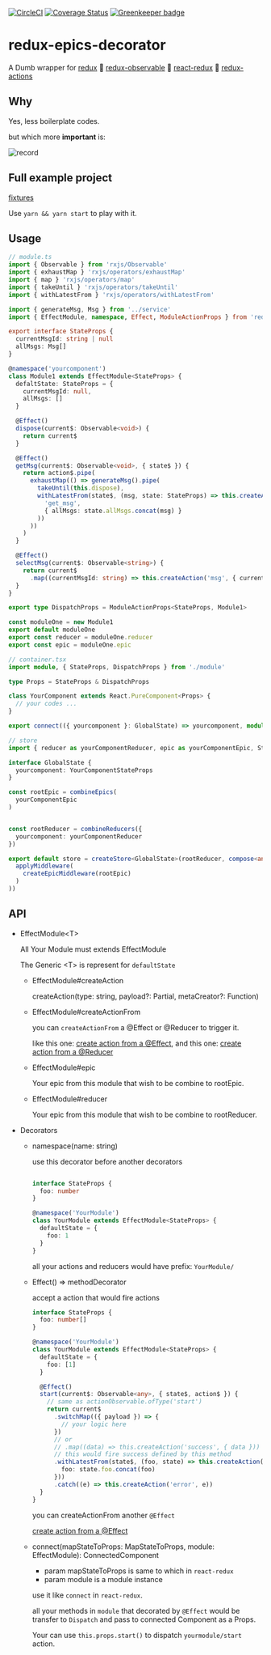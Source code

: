 [![CircleCI](https://circleci.com/gh/Brooooooklyn/redux-epics-decorator.svg?style=svg)](https://circleci.com/gh/Brooooooklyn/redux-epics-decorator)
[![Coverage Status](https://coveralls.io/repos/github/Brooooooklyn/redux-epics-decorator/badge.svg?branch=master)](https://coveralls.io/github/Brooooooklyn/redux-epics-decorator?branch=master)
[![Greenkeeper badge](https://badges.greenkeeper.io/Brooooooklyn/redux-epics-decorator.svg)](https://greenkeeper.io/)
# redux-epics-decorator

A Dumb wrapper for [redux](https://github.com/reactjs/redux) 💚 [redux-observable](https://github.com/redux-observable/redux-observable) 💚 [react-redux](https://github.com/reactjs/react-redux) 💚 [redux-actions](https://github.com/reduxactions/redux-actions)

## Why
Yes, less boilerplate codes.


but which more **important** is:

![record](./assets/record.gif)

## Full example project

[fixtures](./test/fixtures)

Use `yarn && yarn start` to play with it.

## Usage

```ts
// module.ts
import { Observable } from 'rxjs/Observable'
import { exhaustMap } 'rxjs/operators/exhaustMap'
import { map } 'rxjs/operators/map'
import { takeUntil } 'rxjs/operators/takeUntil'
import { withLatestFrom } 'rxjs/operators/withLatestFrom'

import { generateMsg, Msg } from '../service'
import { EffectModule, namespace, Effect, ModuleActionProps } from 'redux-epics-decorator'

export interface StateProps {
  currentMsgId: string | null
  allMsgs: Msg[]
}

@namespace('yourcomponent')
class Module1 extends EffectModule<StateProps> {
  defaltState: StateProps = {
    currentMsgId: null,
    allMsgs: []
  }

  @Effect()
  dispose(current$: Observable<void>) {
    return current$
  }

  @Effect()
  getMsg(current$: Observable<void>, { state$ }) {
    return action$.pipe(
      exhaustMap(() => generateMsg().pipe(
        takeUntil(this.dispose),
        withLatestFrom(state$, (msg, state: StateProps) => this.createAction(
          'get_msg',
          { allMsgs: state.allMsgs.concat(msg) }
        ))
      ))
    )
  }

  @Effect()
  selectMsg(current$: Observable<string>) {
    return current$
      .map((currentMsgId: string) => this.createAction('msg', { currentMsgId }))
  }
}

export type DispatchProps = ModuleActionProps<StateProps, Module1>

const moduleOne = new Module1
export default moduleOne
export const reducer = moduleOne.reducer
export const epic = moduleOne.epic
```

```ts
// container.tsx
import module, { StateProps, DispatchProps } from './module'

type Props = StateProps & DispatchProps

class YourComponent extends React.PureComponent<Props> {
  // your codes ...
}

export connect(({ yourcomponent }: GlobalState) => yourcomponent, module)(YourComponent)
```

```ts
// store
import { reducer as yourComponentReducer, epic as yourComponentEpic, StateProps as YourComponentStateProps } from './yourcomponent/module'

interface GlobalState {
  yourcomponent: YourComponentStateProps
}

const rootEpic = combineEpics(
  yourComponentEpic
)


const rootReducer = combineReducers({
  yourcomponent: yourComponentReducer
})

export default store = createStore<GlobalState>(rootReducer, compose<any>(
  applyMiddleware(
    createEpicMiddleware(rootEpic)
  )
))

```

## API

- EffectModule\<T>

    All Your Module must extends EffectModule


    The Generic \<T> is represent for `defaultState`


    - EffectModule#createAction

      createAction(type: string, payload?: Partial<StateProps>, metaCreator?: Function)

    - EffectModule#createActionFrom

      you can `createActionFrom` a @Effect or @Reducer to trigger it.

      like this one: [create action from a @Effect](https://github.com/Brooooooklyn/redux-epics-decorator/blob/dfd15c9ef0dfc7777aa52f63f138546607e69bfe/test/fixtures/module2/module.ts#L52), and this one: [create action from a @Reducer](https://github.com/Brooooooklyn/redux-epics-decorator/blob/dfd15c9ef0dfc7777aa52f63f138546607e69bfe/test/fixtures/module2/module.ts#L65)

    - EffectModule#epic

      Your epic from this module that wish to be combine to rootEpic.

    - EffectModule#reducer

      Your epic from this module that wish to be combine to rootReducer.

- Decorators
    - namespace(name: string)

      use this decorator before another decorators

      ```ts

      interface StateProps {
        foo: number
      }

      @namespace('YourModule')
      class YourModule extends EffectModule<StateProps> {
        defaultState = {
          foo: 1
        }
      }
      ```

      all your actions and reducers would have prefix: `YourModule/`

    - Effect() => methodDecorator

      accept a action that would fire actions

        ```ts
        interface StateProps {
          foo: number[]
        }

        @namespace('YourModule')
        class YourModule extends EffectModule<StateProps> {
          defaultState = {
            foo: [1]
          }

          @Effect()
          start(current$: Observable<any>, { state$, action$ }) {
            // same as actionObservable.ofType('start')
            return current$
              .switchMap(({ payload }) => {
                // your logic here
              })
              // or
              // .map((data) => this.createAction('success', { data }))
              // this would fire success defined by this method
              .withLatestFrom(state$, (foo, state) => this.createAction('success', {
                foo: state.foo.concat(foo)
              }))
              .catch((e) => this.createAction('error', e))
          }
        }
        ```

      you can createActionFrom another `@Effect`

      [create action from a @Effect](https://github.com/Brooooooklyn/redux-epics-decorator/blob/536b5e2adb8e7398c3542288eafccebca5861d4d/test/fixtures/module2/module.ts#L69)

    - connect(mapStateToProps: MapStateToProps, module: EffectModule): ConnectedComponent

      - param mapStateToProps is same to which in `react-redux`
      - param module is a module instance

      use it like `connect` in `react-redux`.

      all your methods in `module` that decorated by `@Effect` would be transfer to `Dispatch` and pass to connected Component as a Props.

      Your can use `this.props.start()` to dispatch `yourmodule/start` action.
